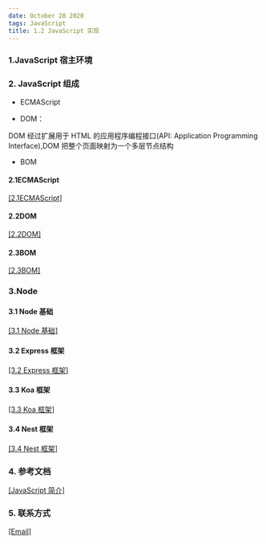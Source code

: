 ```yaml
---
date: October 28 2020
tags: JavaScript
title: 1.2 JavaScript 实现
---
```


### 1.JavaScript 宿主环境

### 2. JavaScript 组成

- ECMAScript

- DOM：

DOM 经过扩展用于 HTML 的应用程序编程接口(API: Application Programming Interface),DOM 把整个页面映射为一个多层节点结构

- BOM

#### 2.1ECMAScript

[[2.1ECMAScript]]()

#### 2.2DOM

[[2.2DOM]]()

#### 2.3BOM

[[2.3BOM]]()

### 3.Node

#### 3.1 Node 基础

[[3.1 Node 基础]]()

#### 3.2 Express 框架

[[3.2 Express 框架]]()

#### 3.3 Koa 框架

[[3.3 Koa 框架]]()

#### 3.4 Nest 框架

[[3.4 Nest 框架]]()

### 4. 参考文档

[[JavaScript 简介]](https://web-oyster.github.io/2020/10/28/JavaScript/Tutorial/%E4%BA%8C%E3%80%81JavaScript%20%E8%AF%AD%E8%A8%80%E6%A0%B8%E5%BF%83/)

### 5. 联系方式

[[Email]](yuanmin8888@outlook.com)

